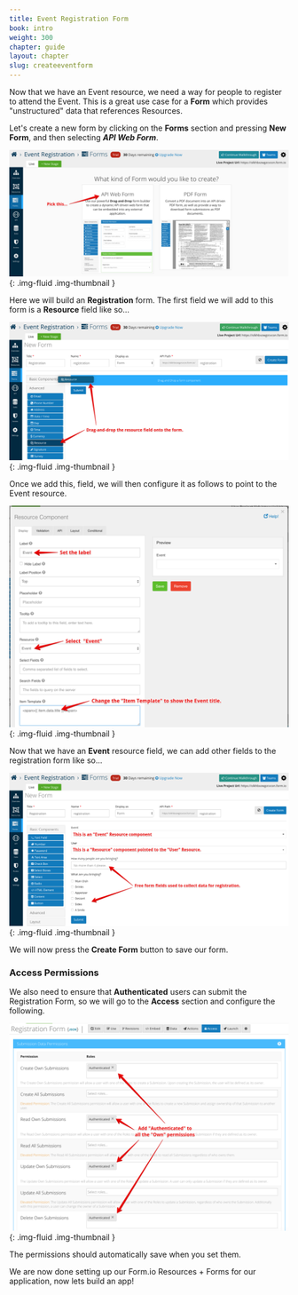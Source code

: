 ```yaml
---
title: Event Registration Form
book: intro
weight: 300
chapter: guide
layout: chapter
slug: createeventform
---
```

Now that we have an Event resource, we need a way for people to register to attend the Event. This is a great use case for a **Form** which provides "unstructured" data that references Resources.

Let's create a new form by clicking on the **Forms** section and pressing **New Form**, and then selecting ***API Web Form***. 

![](/assets/img/userguide/apiwebform.png){: .img-fluid .img-thumbnail }

Here we will build an **Registration** form. The first field we will add to this form is a **Resource** field like so...

![](/assets/img/userguide/addresourcefield.png){: .img-fluid .img-thumbnail }

Once we add this, field, we will then configure it as follows to point to the Event resource.

![](/assets/img/userguide/eventresourcefield.png){: .img-fluid .img-thumbnail }

Now that we have an **Event** resource field, we can add other fields to the registration form like so...

![](/assets/img/userguide/eventregister.png){: .img-fluid .img-thumbnail }

We will now press the **Create Form** button to save our form.

### Access Permissions
We also need to ensure that **Authenticated** users can submit the Registration Form, so we will go to the **Access** section and configure the following.

![](/assets/img/userguide/formaccess.png){: .img-fluid .img-thumbnail }

The permissions should automatically save when you set them.

We are now done setting up our Form.io Resources + Forms for our application, now lets build an app!

